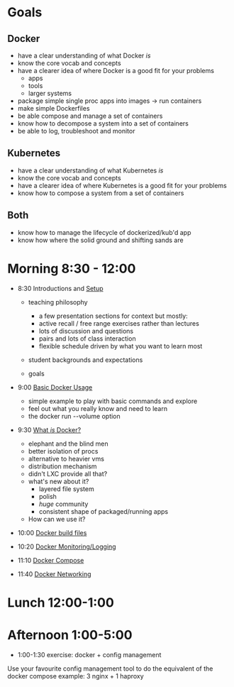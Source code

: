 # Goals
## Docker 
- have a clear understanding of what Docker _is_
- know the core vocab and concepts
- have a clearer idea of where Docker is a good fit for your problems
    * apps
    * tools
    * larger systems
- package simple single proc apps into images -> run containers
- make simple Dockerfiles
- be able compose and manage a set of containers
- know how to decompose a system into a set of containers
- be able to log, troubleshoot and monitor

## Kubernetes
- have a clear understanding of what Kubernetes _is_
- know the core vocab and concepts
- have a clearer idea of where Kubernetes is a good fit for your problems
- know how to compose a system from a set of containers

## Both
- know how to manage the lifecycle of dockerized/kub'd app
- know how where the solid ground and shifting sands are

# Morning 8:30 - 12:00
- 8:30 Introductions and [Setup](setup.md)

    * teaching philosophy
        - a few presentation sections for context but mostly:
        - active recall / free range exercises rather than lectures
        - lots of discussion and questions
        - pairs and lots of class interaction
		- flexible schedule driven by what you want to learn most
	
    * student backgrounds and expectations
	* goals

- 9:00 [Basic Docker Usage](basic-docker.md)
    * simple example to play with basic commands and explore
	* feel out what you really know and need to learn
	* the docker run --volume option

- 9:30 [What _is_ Docker?](docker-building-blocks.md)
    * elephant and the blind men
    * better isolation of procs
    * alternative to heavier vms
    * distribution mechanism
    * didn't LXC provide all that?
    * what's new about it?
        - layered file system
        - polish
        - _huge_ community
        - consistent shape of packaged/running apps
    * How can we use it?

- 10:00 [Docker build files](docker-build-files.md)

- 10:20 [Docker Monitoring/Logging](docker-monitoring.md)

- 11:10 [Docker Compose](docker-compose.md)

- 11:40 [Docker Networking](docker-networking.md)

# Lunch 12:00-1:00

# Afternoon 1:00-5:00
- 1:00-1:30 exercise: docker + config management

Use your favourite config management tool to do the equivalent of the
docker compose example: 3 nginx + 1 haproxy
